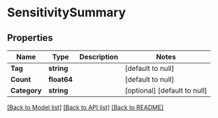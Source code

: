 # SensitivitySummary

## Properties
Name | Type | Description | Notes
------------ | ------------- | ------------- | -------------
**Tag** | **string** |  | [default to null]
**Count** | **float64** |  | [default to null]
**Category** | **string** |  | [optional] [default to null]

[[Back to Model list]](../README.md#documentation-for-models) [[Back to API list]](../README.md#documentation-for-api-endpoints) [[Back to README]](../README.md)

